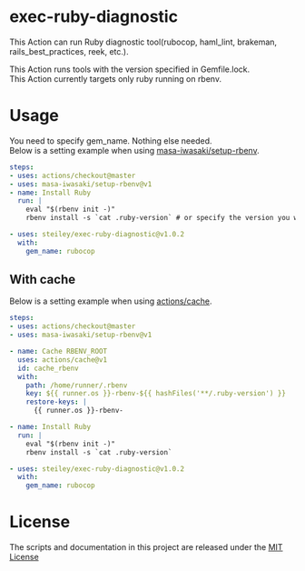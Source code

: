 # exec-ruby-diagnostic

This Action can run Ruby diagnostic tool(rubocop, haml_lint, brakeman, rails_best_practices, reek, etc.).

This Action runs tools with the version specified in Gemfile.lock.  
This Action currently targets only ruby ​​running on rbenv.
# Usage

You need to specify gem_name. Nothing else needed.  
Below is a setting example when using [masa-iwasaki/setup-rbenv](https://github.com/marketplace/actions/setup-rbenv).

```yaml
steps:
- uses: actions/checkout@master
- uses: masa-iwasaki/setup-rbenv@v1
- name: Install Ruby
  run: |
    eval "$(rbenv init -)"
    rbenv install -s `cat .ruby-version` # or specify the version you want

- uses: steiley/exec-ruby-diagnostic@v1.0.2
  with:
    gem_name: rubocop
```

## With cache

Below is a setting example when using [actions/cache](https://github.com/actions/cache).

```yaml
steps:
- uses: actions/checkout@master
- uses: masa-iwasaki/setup-rbenv@v1

- name: Cache RBENV_ROOT
  uses: actions/cache@v1
  id: cache_rbenv
  with:
    path: /home/runner/.rbenv
    key: ${{ runner.os }}-rbenv-${{ hashFiles('**/.ruby-version') }}
    restore-keys: |
      {{ runner.os }}-rbenv-

- name: Install Ruby
  run: |
    eval "$(rbenv init -)"
    rbenv install -s `cat .ruby-version`

- uses: steiley/exec-ruby-diagnostic@v1.0.2
  with:
    gem_name: rubocop
```

# License

The scripts and documentation in this project are released under the [MIT License](LICENSE)
